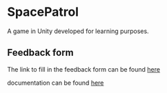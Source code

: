# SpacePatrol
A game in Unity developed for learning purposes.

## Feedback form
The link to fill in the feedback form can be found [here](https://docs.google.com/forms/d/1XanIvHczicEXquGn3rKakZn-TvmanVcORNRwZc2Hxg0/edit)

[//]: # "TODO: CHANGE THIS TO A BETTER DOCUMETATION"
documentation can be found [here](https://docs.google.com/document/d/16ai8kz-fXqb8xmiKr81tIa6eMB_t83dOgFaSpDiYlws/edit)
